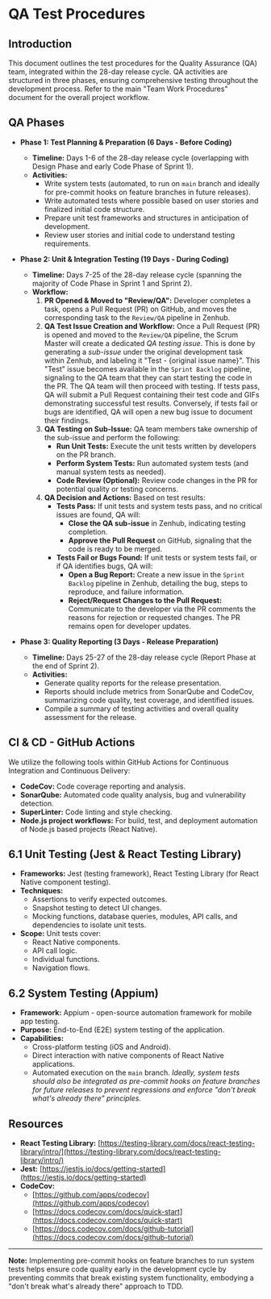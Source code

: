 # QA Test Procedures

## Introduction

This document outlines the test procedures for the Quality Assurance (QA) team, integrated within the 28-day release cycle. QA activities are structured in three phases, ensuring comprehensive testing throughout the development process.  Refer to the main "Team Work Procedures" document for the overall project workflow.

## QA Phases

* **Phase 1: Test Planning & Preparation (6 Days - Before Coding)**

  * **Timeline:** Days 1-6 of the 28-day release cycle (overlapping with Design Phase and early Code Phase of Sprint 1).
  * **Activities:**
    * Write system tests (automated, to run on `main` branch and ideally for pre-commit hooks on feature branches in future releases).
    * Write automated tests where possible based on user stories and finalized initial code structure.
    * Prepare unit test frameworks and structures in anticipation of development.
    * Review user stories and initial code to understand testing requirements.
* **Phase 2: Unit & Integration Testing (19 Days - During Coding)**

  * **Timeline:** Days 7-25 of the 28-day release cycle (spanning the majority of Code Phase in Sprint 1 and Sprint 2).
  * **Workflow:**
    1. **PR Opened & Moved to "Review/QA":** Developer completes a task, opens a Pull Request (PR) on GitHub, and moves the corresponding task to the `Review/QA` pipeline in Zenhub.
    2. **QA Test Issue Creation and Workflow:** Once a Pull Request (PR) is opened and moved to the `Review/QA` pipeline, the Scrum Master will create a dedicated *QA testing issue*.  This is done by generating a *sub-issue* under the original development task within Zenhub, and labeling it "Test - {original issue name}". This "Test" issue becomes available in the `Sprint Backlog` pipeline, signaling to the QA team that they can start testing the code in the PR.  The QA team will then proceed with testing.  If tests pass, QA will submit a Pull Request containing their test code and GIFs demonstrating successful test results. Conversely, if tests fail or bugs are identified, QA will open a new bug issue to document their findings.
    3. **QA Testing on Sub-Issue:** QA team members take ownership of the sub-issue and perform the following:
       * **Run Unit Tests:** Execute the unit tests written by developers on the PR branch.
       * **Perform System Tests:** Run automated system tests (and manual system tests as needed).
       * **Code Review (Optional):**  Review code changes in the PR for potential quality or testing concerns.
    4. **QA Decision and Actions:** Based on test results:
       * **Tests Pass:** If unit tests and system tests pass, and no critical issues are found, QA will:
         * **Close the QA sub-issue** in Zenhub, indicating testing completion.
         * **Approve the Pull Request** on GitHub, signaling that the code is ready to be merged.
       * **Tests Fail or Bugs Found:** If unit tests or system tests fail, or if QA identifies bugs, QA will:
         * **Open a Bug Report:** Create a new issue in the `Sprint Backlog` pipeline in Zenhub, detailing the bug, steps to reproduce, and failure information.
         * **Reject/Request Changes to the Pull Request:**  Communicate to the developer via the PR comments the reasons for rejection or requested changes.  The PR remains open for developer updates.
* **Phase 3: Quality Reporting (3 Days - Release Preparation)**

  * **Timeline:** Days 25-27 of the 28-day release cycle (Report Phase at the end of Sprint 2).
  * **Activities:**
    * Generate quality reports for the release presentation.
    * Reports should include metrics from SonarQube and CodeCov, summarizing code quality, test coverage, and identified issues.
    * Compile a summary of testing activities and overall quality assessment for the release.

## CI & CD - GitHub Actions

We utilize the following tools within GitHub Actions for Continuous Integration and Continuous Delivery:

* **CodeCov:** Code coverage reporting and analysis.
* **SonarQube:** Automated code quality analysis, bug and vulnerability detection.
* **SuperLinter:** Code linting and style checking.
* **Node.js project workflows:** For build, test, and deployment automation of Node.js based projects (React Native).

## 6.1 Unit Testing (Jest & React Testing Library)

* **Frameworks:** Jest (testing framework), React Testing Library (for React Native component testing).
* **Techniques:**
  * Assertions to verify expected outcomes.
  * Snapshot testing to detect UI changes.
  * Mocking functions, database queries, modules, API calls, and dependencies to isolate unit tests.
* **Scope:** Unit tests cover:
  * React Native components.
  * API call logic.
  * Individual functions.
  * Navigation flows.

## 6.2 System Testing (Appium)

* **Framework:** Appium - open-source automation framework for mobile app testing.
* **Purpose:** End-to-End (E2E) system testing of the application.
* **Capabilities:**
  * Cross-platform testing (iOS and Android).
  * Direct interaction with native components of React Native applications.
  * Automated execution on the `main` branch.  *Ideally, system tests should also be integrated as pre-commit hooks on feature branches for future releases to prevent regressions and enforce "don't break what's already there" principles.*

## Resources

* **React Testing Library:** [https://testing-library.com/docs/react-testing-library/intro/](https://testing-library.com/docs/react-testing-library/intro/)
* **Jest:** [https://jestjs.io/docs/getting-started](https://jestjs.io/docs/getting-started)
* **CodeCov:**
  * [https://github.com/apps/codecov](https://github.com/apps/codecov)
  * [https://docs.codecov.com/docs/quick-start](https://docs.codecov.com/docs/quick-start)
  * [https://docs.codecov.com/docs/github-tutorial](https://docs.codecov.com/docs/github-tutorial)

---

**Note:** Implementing pre-commit hooks on feature branches to run system tests helps ensure code quality early in the development cycle by preventing commits that break existing system functionality, embodying a "don't break what's already there" approach to TDD.
